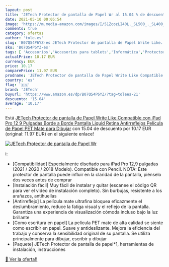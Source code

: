 ```yaml
---
layout: post
title: 'JETech Protector de pantalla de Papel Wr al 15.04 % de descuento'
date: 2021-05-10 00:05:54
image: 'https://m.media-amazon.com/images/I/51ZcozLI40L._SL500_._SL400_.jpg'
comments: true
category: ofertas
author: 'tole.es'
slug: 'B07QS4P6YZ-es JETech Protector de pantalla de Papel Write Like...'
sku: 'B07QS4P6YZ-es'
tags: [ 'Accesorios','Accesorios para tablets','Informática','Protectores de pantalla para tablets','ipad','jetech', ]
actualPrice: 10.17 EUR
currency: EUR
price: 10.17
comparePrice: 11.97 EUR
prodname: 'JETech Protector de pantalla de Papel Write Like Compatible con iPad Pro 12 9 Pulgadas Borde a Borde Pantalla Liquid Retina  Antirreflejos  Película de Papel PET Mate para Dibujar'
country: 'es'
flag: '🇪🇸'
brand: 'JETech'
buyurl: 'https://www.amazon.es/dp/B07QS4P6YZ/?tag=tolees-21'
descuento: '15.04'
average: '10.17'
---
```


Está [JETech Protector de pantalla de Papel Write Like Compatible con iPad Pro 12 9 Pulgadas Borde a Borde Pantalla Liquid Retina  Antirreflejos  Película de Papel PET Mate para Dibujar](https://www.amazon.es/dp/B07QS4P6YZ/?tag=tolees-21) con 15.04 de descuento por 10.17 EUR (original: 11.97 EUR) en el siguiente enlace!

[![JETech Protector de pantalla de Papel Wr](https://m.media-amazon.com/images/I/51ZcozLI40L._SL500_._SL400_.jpg)](https://www.amazon.es/dp/B07QS4P6YZ/?tag=tolees-21)

ℹ️:

- [Compatibilidad] Especialmente diseñado para iPad Pro 12,9 pulgadas (2021 / 2020 / 2018 Modelo). Compatible con Pencil. NOTA: Este protector de pantalla puede influir en la claridad de la pantalla, piénselo dos veces antes de comprar
- [Instalación fácil] Muy fácil de instalar y quitar (escanee el código QR para ver el video de instalación completo). Sin burbujas, resistente a los arañazos, antihuellas
- [Antirreflejo] La película mate ultrafina bloquea eficazmente el deslumbramiento, reduce la fatiga visual y el reflejo de la pantalla. Garantiza una experiencia de visualización cómoda incluso bajo la luz brillante
- [Como escritura en papel] La película PET mate de alta calidad se siente como escribir en papel. Suave y antideslizante. Mejora la eficiencia del trabajo y conserva la sensibilidad original de su pantalla. Se utiliza principalmente para dibujar, escribir y dibujar
- [Paquete] JETech Protector de pantalla de papel*1, herramientas de instalación, instrucciones

[🛒 Ver la oferta!!](https://www.amazon.es/dp/B07QS4P6YZ/?tag=tolees-21)
